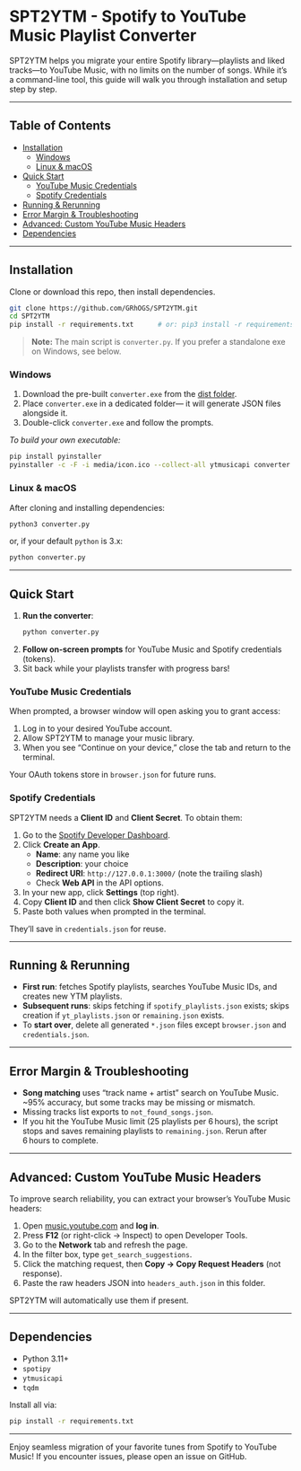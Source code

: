 # SPT2YTM - Spotify to YouTube Music Playlist Converter

SPT2YTM helps you migrate your entire Spotify library—playlists and liked tracks—to YouTube Music, with no limits on the number of songs. While it’s a command-line tool, this guide will walk you through installation and setup step by step.

---

## Table of Contents

- [Installation](#installation)
  - [Windows](#windows)
  - [Linux & macOS](#linux--macos)
- [Quick Start](#quick-start)
  - [YouTube Music Credentials](#youtube-music-credentials)
  - [Spotify Credentials](#spotify-credentials)
- [Running & Rerunning](#running--rerunning)
- [Error Margin & Troubleshooting](#error-margin--troubleshooting)
- [Advanced: Custom YouTube Music Headers](#advanced-custom-youtube-music-headers)
- [Dependencies](#dependencies)

---

## Installation

Clone or download this repo, then install dependencies.

```bash
git clone https://github.com/GRhOGS/SPT2YTM.git
cd SPT2YTM
pip install -r requirements.txt      # or: pip3 install -r requirements.txt
```

> **Note:** The main script is `converter.py`. If you prefer a standalone exe on Windows, see below.

### Windows
1. Download the pre-built `converter.exe` from the [dist folder](https://github.com/GRhOGS/SPT2YTM/raw/main/dist/converter.exe).
2. Place `converter.exe` in a dedicated folder— it will generate JSON files alongside it.
3. Double-click `converter.exe` and follow the prompts.

_To build your own executable:_
```bash
pip install pyinstaller
pyinstaller -c -F -i media/icon.ico --collect-all ytmusicapi converter.py
```

### Linux & macOS

After cloning and installing dependencies:
```bash
python3 converter.py
```  
or, if your default `python` is 3.x:
```bash
python converter.py
```

---

## Quick Start

1. **Run the converter**:
   ```bash
   python converter.py
   ```
2. **Follow on-screen prompts** for YouTube Music and Spotify credentials (tokens).
3. Sit back while your playlists transfer with progress bars!

### YouTube Music Credentials

When prompted, a browser window will open asking you to grant access:
1. Log in to your desired YouTube account.
2. Allow SPT2YTM to manage your music library.
3. When you see “Continue on your device,” close the tab and return to the terminal.

Your OAuth tokens store in `browser.json` for future runs.

### Spotify Credentials

SPT2YTM needs a **Client ID** and **Client Secret**. To obtain them:
1. Go to the [Spotify Developer Dashboard](https://developer.spotify.com/dashboard).
2. Click **Create an App**.
   - **Name**: any name you like
   - **Description**: your choice
   - **Redirect URI**: `http://127.0.0.1:3000/` (note the trailing slash)
   - Check **Web API** in the API options.
3. In your new app, click **Settings** (top right).
4. Copy **Client ID** and then click **Show Client Secret** to copy it.
5. Paste both values when prompted in the terminal.

They’ll save in `credentials.json` for reuse.

---

## Running & Rerunning

- **First run**: fetches Spotify playlists, searches YouTube Music IDs, and creates new YTM playlists.
- **Subsequent runs**: skips fetching if `spotify_playlists.json` exists; skips creation if `yt_playlists.json` or `remaining.json` exists.
- To **start over**, delete all generated `*.json` files except `browser.json` and `credentials.json`.


---

## Error Margin & Troubleshooting

- **Song matching** uses “track name + artist” search on YouTube Music. ~95% accuracy, but some tracks may be missing or mismatch.
- Missing tracks list exports to `not_found_songs.json`.
- If you hit the YouTube Music limit (25 playlists per 6 hours), the script stops and saves remaining playlists to `remaining.json`. Rerun after 6 hours to complete.

---

## Advanced: Custom YouTube Music Headers

To improve search reliability, you can extract your browser’s YouTube Music headers:
1. Open [music.youtube.com](https://music.youtube.com) and **log in**.
2. Press **F12** (or right-click → Inspect) to open Developer Tools.
3. Go to the **Network** tab and refresh the page.
4. In the filter box, type `get_search_suggestions`.
5. Click the matching request, then **Copy → Copy Request Headers** (not response).
6. Paste the raw headers JSON into `headers_auth.json` in this folder.

SPT2YTM will automatically use them if present.

---

## Dependencies

- Python 3.11+
- `spotipy`
- `ytmusicapi`
- `tqdm`

Install all via:
```bash
pip install -r requirements.txt
```

---

Enjoy seamless migration of your favorite tunes from Spotify to YouTube Music! If you encounter issues, please open an issue on GitHub.
